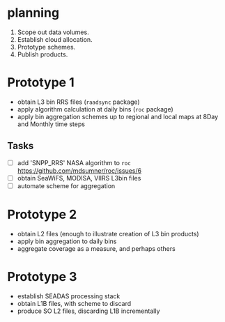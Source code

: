 # planning

1. Scope out data volumes. 
2. Establish cloud allocation. 
3. Prototype schemes. 
4. Publish products. 

# Prototype 1

* obtain L3 bin RRS files (`raadsync` package)
* apply algorithm calculation at daily bins (`roc` package)
* apply bin aggregation schemes up to regional and local maps at 8Day and Monthly time steps

## Tasks

- [ ]  add 'SNPP_RRS' NASA algorithm to `roc` https://github.com/mdsumner/roc/issues/6
- [ ]  obtain SeaWiFS, MODISA, VIIRS L3bin files
- [ ] automate scheme for aggregation

# Prototype 2

* obtain L2 files (enough to illustrate creation of L3 bin products)
* apply bin aggregation to daily bins
* aggregate coverage as a measure, and perhaps others


# Prototype 3

* establish SEADAS processing stack
* obtain L1B files, with scheme to discard
* produce SO L2 files, discarding L1B incrementally

